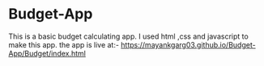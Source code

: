 # Budget-App

This is a basic budget calculating app. I used html ,css and javascript to make this app.
the app is live at:-  https://mayankgarg03.github.io/Budget-App/Budget/index.html
